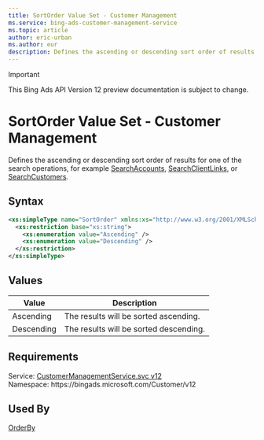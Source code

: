 ```yaml
---
title: SortOrder Value Set - Customer Management
ms.service: bing-ads-customer-management-service
ms.topic: article
author: eric-urban
ms.author: eur
description: Defines the ascending or descending sort order of results for one of the search operations, for example SearchAccounts, SearchClientLinks, or SearchCustomers.
---
```

> [!IMPORTANT]
> This Bing Ads API Version 12 preview documentation is subject to change.
# SortOrder Value Set - Customer Management
Defines the ascending or descending sort order of results for one of the search operations, for example [SearchAccounts](../customer-management-service/searchaccounts.md), [SearchClientLinks](../customer-management-service/searchclientlinks.md), or [SearchCustomers](../customer-management-service/searchcustomers.md).

## Syntax
```xml
<xs:simpleType name="SortOrder" xmlns:xs="http://www.w3.org/2001/XMLSchema">
  <xs:restriction base="xs:string">
    <xs:enumeration value="Ascending" />
    <xs:enumeration value="Descending" />
  </xs:restriction>
</xs:simpleType>
```

## <a name="values"></a>Values

|Value|Description|
|-----------|---------------|
|<a name="ascending"></a>Ascending|The results will be sorted ascending.|
|<a name="descending"></a>Descending|The results will be sorted descending.|

## Requirements
Service: [CustomerManagementService.svc v12](https://clientcenter.api.bingads.microsoft.com/Api/CustomerManagement/v12/CustomerManagementService.svc)  
Namespace: https\://bingads.microsoft.com/Customer/v12  

## Used By
[OrderBy](orderby.md)  
